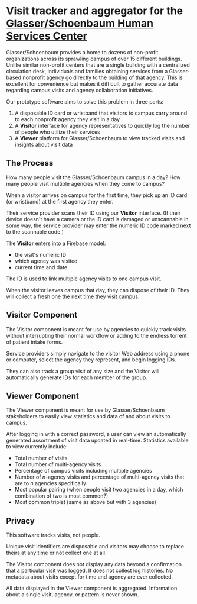 # Visit tracker and aggregator for the [Glasser/Schoenbaum Human Services Center](https://gs-humanservices.org/)

Glasser/Schoenbaum provides a home to dozens of non-profit organizations across its sprawling campus of over 15 different buildings. Unlike similar non-profit centers that are a single building with a centralized circulation desk, individuals and families obtaining services from a Glasser-based nonprofit agency go directly to the building of that agency. This is excellent for convenience but makes it difficult to gather accurate data regarding campus visits and agency collaboration initiatives.

Our prototype software aims to solve this problem in three parts:

1. A disposable ID card or wristband that visitors to campus carry around to each nonprofit agency they visit in a day
1. A **Visitor** interface for agency representatives to quickly log the number of people who utilize their services
1. A **Viewer** platform for Glasser/Schoenbaum to view tracked visits and insights about visit data

## The Process
How many people visit the Glasser/Schoenbaum campus in a day? How many people visit multiple agencies when they come to campus?

When a visitor arrives on campus for the first time, they pick up an ID card (or wristband) at the first agency they enter.

Their service provider scans their ID using our **Visitor** interface. (If their device doesn't have a camera or the ID card is damaged or unscannable in some way, the service provider may enter the numeric ID code marked next to the scannable code.)

The **Visitor** enters into a Firebase model:
* the visit's numeric ID
* which agency was visited
* current time and date

The ID is used to link multiple agency visits to one campus visit.

When the visitor leaves campus that day, they can dispose of their ID. They will collect a fresh one the next time they visit campus.

## Visitor Component
The Visitor component is meant for use by agencies to quickly track visits without interrupting their normal workflow or adding to the endless torrent of patient intake forms. 

Service providers simply navigate to the visitor Web address using a phone or computer, select the agency they represent, and begin logging IDs.

They can also track a group visit of any size and the Visitor will automatically generate IDs for each member of the group.

## Viewer Component
The Viewer component is meant for use by Glasser/Schoenbaum stakeholders to easily view statistics and data of and about visits to campus.

After logging in with a correct password, a user can view an automatically generated assortment of visit data updated in real-time. Statistics available to view currently include:
* Total number of visits
* Total number of multi-agency visits
* Percentage of campus visits including multiple agencies
* Number of *n*-agency visits and percentage of multi-agency visits that are to *n* agencies specifically
* Most popular pairing (when people visit two agencies in a day, which combination of two is most common?)
* Most common triplet (same as above but with 3 agencies)

## Privacy
This software tracks visits, not people.

Unique visit identifiers are disposable and visitors may choose to replace theirs at any time or not collect one at all.

The Visitor component does not display any data beyond a confirmation that a particular visit was logged. It does not collect log histories. No metadata about visits except for time and agency are ever collected.

All data displayed in the Viewer component is aggregated. Information about a single visit, agency, or pattern is never shown.
